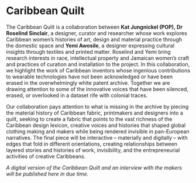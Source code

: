 # Caribbean Quilt

The Caribbean Quilt is a collaboration between **Kat Jungnickel (POP), Dr Roselind Sinclair**, a designer, curator and researcher whose work explores Caribbean women’s histories of art, design and material practice through the domestic space and **Yemi Awosile**, a designer expressing cultural insights through textiles and printed matter. Roselind and Yemi bring research interests in race, intellectual property and Jamaican women’s craft and practices of curation and installation to the project. In this collaboration, we highlight the work of Caribbean inventors whose ingenious contributions to wearable technologies have not been acknowledged or have been erased in the overwhelmingly white patent archive. Together we are drawing attention to some of the innovative voices that have been silenced, erased, or overlooked in a dataset rife with colonial traces.

Our collaboration pays attention to what is missing in the archive by piecing the material history of Caribbean fabric, printmakers and designers into a quilt, seeking to create a fabric that points to the vast richness of the Caribbean design lexicon, creative voices and histories that shaped global clothing making and makers while being rendered invisible in pan-European narratives. The final piece will be interactive – materially and digitally – with edges that fold in different orientations, creating relationships between layered stories and histories of work, invisibility, and the entrepreneurial activities of creative Caribbeans.

*A digital version of the Caribbean Quilt and an interview with the makers will be published here in due time.*